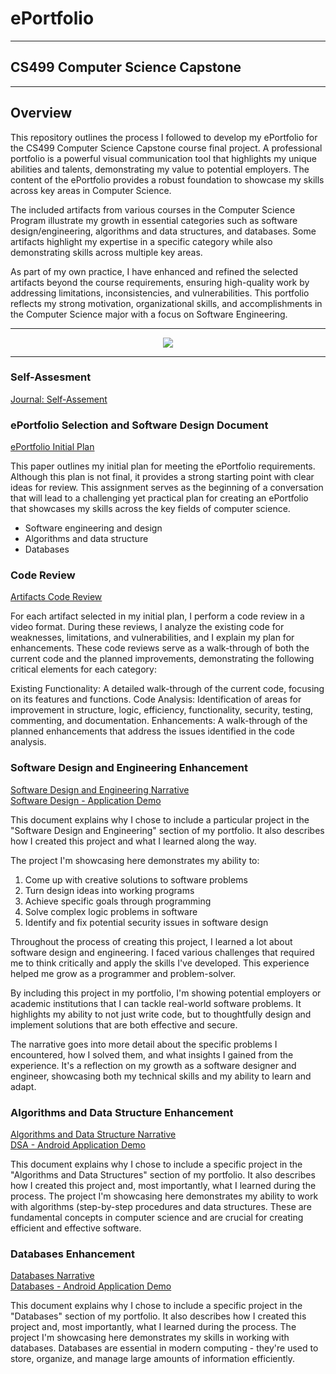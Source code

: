 # ePortfolio

---

## CS499 Computer Science Capstone 

---

## Overview

This repository outlines the process I followed to develop my ePortfolio for the CS499 Computer Science Capstone course final project. A professional portfolio is a powerful visual communication tool that highlights my unique abilities and talents, demonstrating my value to potential employers. The content of the ePortfolio provides a robust foundation to showcase my skills across key areas in Computer Science.

The included artifacts from various courses in the Computer Science Program illustrate my growth in essential categories such as software design/engineering, algorithms and data structures, and databases. Some artifacts highlight my expertise in a specific category while also demonstrating skills across multiple key areas.

As part of my own practice, I have enhanced and refined the selected artifacts beyond the course requirements, ensuring high-quality work by addressing limitations, inconsistencies, and vulnerabilities. This portfolio reflects my strong motivation, organizational skills, and accomplishments in the Computer Science major with a focus on Software Engineering.

---

<div style="text-align: center;">
    <a href="https://1laurin.github.io/499Capstone" title="ePortfolio Home Page"><img src="https://img.shields.io/badge/Home-ePortfolio-blue.svg?style=for-the-badge&logo=homeassistant" /></a>
</div>

---

### Self-Assesment

[Journal: Self-Assement](https://github.com/1laurin/499Capstone/blob/d18142dc1058dd5d5ba5efcf2d448a840e531374/CS499%20Documents/Self%20Assessment.pdf)



### ePortfolio Selection and Software Design Document

[ePortfolio Initial Plan](https://github.com/1laurin/499Capstone/blob/76c85ed143cb211f62afc2f02fa1affcfeac4a30/CS499%20Documents/Assignment%201%20-%20Initial%20Plan.pdf "ePortfolio Initial Plan")<br/>

This paper outlines my initial plan for meeting the ePortfolio requirements. Although this plan is not final, it provides a strong starting point with clear ideas for review. This assignment serves as the beginning of a conversation that will lead to a challenging yet practical plan for creating an ePortfolio that showcases my skills across the key fields of computer science.

* Software engineering and design
* Algorithms and data structure
* Databases

### Code Review

[Artifacts Code Review](https://youtu.be/aa_6pQ9CIQM)<br/>

For each artifact selected in my initial plan, I perform a code review in a video format. During these reviews, I analyze the existing code for weaknesses, limitations, and vulnerabilities, and I explain my plan for enhancements. These code reviews serve as a walk-through of both the current code and the planned improvements, demonstrating the following critical elements for each category:

Existing Functionality: A detailed walk-through of the current code, focusing on its features and functions.
Code Analysis: Identification of areas for improvement in structure, logic, efficiency, functionality, security, testing, commenting, and documentation.
Enhancements: A walk-through of the planned enhancements that address the issues identified in the code analysis.

### Software Design and Engineering Enhancement

[Software Design and Engineering Narrative](https://github.com/1laurin/499Capstone/blob/2cc5385709a0984f33a6487bef2a43fa26ccf96c/CS499%20Documents/Artifact%201%20-%20Narrative%20Final.pdf) </br>
[Software Design - Application Demo](https://youtu.be/nE_3VWvcaRg)

This document explains why I chose to include a particular project in the "Software Design and Engineering" section of my portfolio. It also describes how I created this project and what I learned along the way.

The project I'm showcasing here demonstrates my ability to:
1. Come up with creative solutions to software problems
2. Turn design ideas into working programs
3. Achieve specific goals through programming
4. Solve complex logic problems in software
5. Identify and fix potential security issues in software design

Throughout the process of creating this project, I learned a lot about software design and engineering. I faced various challenges that required me to think critically and apply the skills I've developed. This experience helped me grow as a programmer and problem-solver.

By including this project in my portfolio, I'm showing potential employers or academic institutions that I can tackle real-world software problems. It highlights my ability to not just write code, but to thoughtfully design and implement solutions that are both effective and secure.

The narrative goes into more detail about the specific problems I encountered, how I solved them, and what insights I gained from the experience. It's a reflection on my growth as a software designer and engineer, showcasing both my technical skills and my ability to learn and adapt.

### Algorithms and Data Structure Enhancement

[Algorithms and Data Structure Narrative](https://github.com/1laurin/499Capstone/blob/2cc5385709a0984f33a6487bef2a43fa26ccf96c/CS499%20Documents/Artifact%202%20-%20Narrative%20Final.pdf) </br>
[DSA - Android Application Demo](https://youtu.be/r9EonyBs9I8?rel=0 "Salvare Search for Rescue Web App - Demo")

This document explains why I chose to include a specific project in the "Algorithms and Data Structures" section of my portfolio. It also describes how I created this project and, most importantly, what I learned during the process.
The project I'm showcasing here demonstrates my ability to work with algorithms (step-by-step procedures and data structures. These are fundamental concepts in computer science and are crucial for creating efficient and effective software.

### Databases Enhancement

[Databases Narrative](CS499/CS499-M5-2_Paper.pdf "Databases - Salvare Search for Rescue Web App")</br>
[Databases - Android Application Demo](https://github.com/1laurin/499Capstone/blob/2cc5385709a0984f33a6487bef2a43fa26ccf96c/CS499%20Documents/Artifact%203%20-%20Database%20Narrative.pdf)

This document explains why I chose to include a specific project in the "Databases" section of my portfolio. It also describes how I created this project and, most importantly, what I learned during the process.
The project I'm showcasing here demonstrates my skills in working with databases. Databases are essential in modern computing - they're used to store, organize, and manage large amounts of information efficiently.

